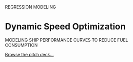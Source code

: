 REGRESSION MODELING
# Dynamic Speed Optimization
MODELING SHIP PERFORMANCE CURVES TO REDUCE FUEL CONSUMPTION

[Browse the pitch deck...](Nautilus_Labs_Dynamic_Speed_Optimization.pdf)